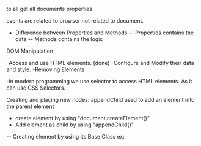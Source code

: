 to all get all documents properties
<script>
  function f1(){
      for(var property in document){
        document.write(property + "<br>")
      }
  }
  f1();
</script>


events are related to browser not related to document.

- Difference between Properties and Methods
-- Properties contains the data 
-- Methods contains the logic



DOM Manipulation

-Access and use HTML elements. (done)
-Configure and Modify their data and style.
-Removing Elements

-in modern programming we use selector to access HTML elements. As it can use CSS Selectors.




Creating and placing new nodes:
appendChild used to add an element into the parent element






- create element by using "document.createElement()"
- Add element as child by using "appendChild()".


-- Creating element by using its Base Class
ex:

<!DOCTYPE html>
<html>
  <head>
    <script>
      function bodyload()
      {
        var sect = document.querySelector("section");
        var par = document.createElement("p");
        par.textContent = "Hello! Welcome to Heaven";
        sect.appendChild(par);
        
        var fig = document.querySelector("figure");
        var pic = new Image();
        pic.width = "500";
        pic.height = "200";
        pic.border = "1";
        pic.src = "https://www.shutterstock.com/shutterstock/photos/1032541603/display_1500/stock-photo-the-young-and-conceptual-image-of-a-large-stone-in-the-shape-of-the-human-brain-1032541603.jpg";
        fig.appendChild(pic)
      }
    </script>
  </head>
  <body onload="bodyload()">
    <figure>
          
    </figure>
    
      <section>
       
      </section>
  </body>
</html>